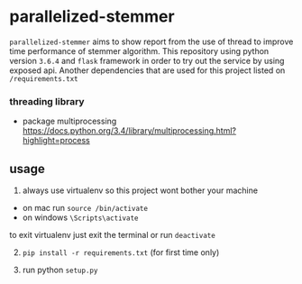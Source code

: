 # parallelized-stemmer
`parallelized-stemmer` aims to show report from the use of thread to improve time performance of stemmer algorithm.
This repository using python version `3.6.4` and `flask` framework in order to try out the service by using exposed api. 
Another dependencies that are used for this project listed on `/requirements.txt`

### threading library
- package multiprocessing https://docs.python.org/3.4/library/multiprocessing.html?highlight=process

## usage
1. always use virtualenv so this project wont bother your machine
- on mac run `source /bin/activate`
- on windows `\Scripts\activate`

to exit virtualenv just exit the terminal or run `deactivate`

2. `pip install -r requirements.txt` (for first time only)

3. run python `setup.py`
